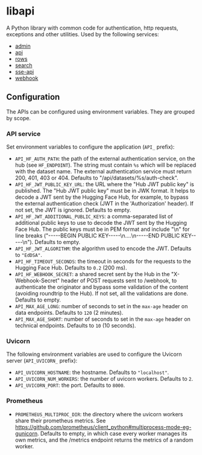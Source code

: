 # libapi

A Python library with common code for authentication, http requests, exceptions and other utilities.
Used by the following services:
- [admin](https://github.com/huggingface/dataset-viewer/tree/main/services/admin)
- [api](https://github.com/huggingface/dataset-viewer/tree/main/services/api)
- [rows](https://github.com/huggingface/dataset-viewer/tree/main/services/rows)
- [search](https://github.com/huggingface/dataset-viewer/tree/main/services/search)
- [sse-api](https://github.com/huggingface/dataset-viewer/tree/main/services/sse-api)
- [webhook](https://github.com/huggingface/dataset-viewer/tree/main/services/webhook)

## Configuration

The APIs can be configured using environment variables. They are grouped by scope.

### API service

Set environment variables to configure the application (`API_` prefix):

- `API_HF_AUTH_PATH`: the path of the external authentication service, on the hub (see `HF_ENDPOINT`). The string must contain `%s` which will be replaced with the dataset name. The external authentication service must return 200, 401, 403 or 404. Defaults to "/api/datasets/%s/auth-check".
- `API_HF_JWT_PUBLIC_KEY_URL`: the URL where the "Hub JWT public key" is published. The "Hub JWT public key" must be in JWK format. It helps to decode a JWT sent by the Hugging Face Hub, for example, to bypass the external authentication check (JWT in the 'Authorization' header). If not set, the JWT is ignored. Defaults to empty.
- `API_HF_JWT_ADDITIONAL_PUBLIC_KEYS`: a comma-separated list of additional public keys to use to decode the JWT sent by the Hugging Face Hub. The public keys must be in PEM format and include "\n" for line breaks ("-----BEGIN PUBLIC KEY-----\n....\n-----END PUBLIC KEY-----\n"). Defaults to empty.
- `API_HF_JWT_ALGORITHM`: the algorithm used to encode the JWT. Defaults to `"EdDSA"`.
- `API_HF_TIMEOUT_SECONDS`: the timeout in seconds for the requests to the Hugging Face Hub. Defaults to `0.2` (200 ms).
- `API_HF_WEBHOOK_SECRET`: a shared secret sent by the Hub in the "X-Webhook-Secret" header of POST requests sent to /webhook, to authenticate the originator and bypass some validation of the content (avoiding roundtrip to the Hub). If not set, all the validations are done. Defaults to empty.
- `API_MAX_AGE_LONG`: number of seconds to set in the `max-age` header on data endpoints. Defaults to `120` (2 minutes).
- `API_MAX_AGE_SHORT`: number of seconds to set in the `max-age` header on technical endpoints. Defaults to `10` (10 seconds).

### Uvicorn

The following environment variables are used to configure the Uvicorn server (`API_UVICORN_` prefix):

- `API_UVICORN_HOSTNAME`: the hostname. Defaults to `"localhost"`.
- `API_UVICORN_NUM_WORKERS`: the number of uvicorn workers. Defaults to `2`.
- `API_UVICORN_PORT`: the port. Defaults to `8000`.

### Prometheus

- `PROMETHEUS_MULTIPROC_DIR`: the directory where the uvicorn workers share their prometheus metrics. See https://github.com/prometheus/client_python#multiprocess-mode-eg-gunicorn. Defaults to empty, in which case every worker manages its own metrics, and the /metrics endpoint returns the metrics of a random worker.
